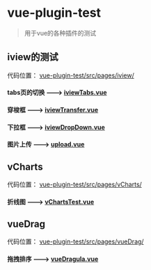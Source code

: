 # vue-plugin-test

> 用于vue的各种插件的测试

## iview的测试
代码位置： [vue-plugin-test/src/pages/iview/](./src/pages/iview)

#### tabs页的切换 ---> [iviewTabs.vue](./src/pages/iview/iviewTabs.vue)
#### 穿梭框 ---> [iviewTransfer.vue](./src/pages/iview/iviewTransfer.vue)
#### 下拉框 ---> [iviewDropDown.vue](./src/pages/iview/iviewDropDown.vue)
#### 图片上传 ---> [upload.vue](./src/pages/iview/upload.vue)





## vCharts
代码位置： [vue-plugin-test/src/pages/vCharts/](./src/pages/vCharts)

#### 折线图 ---> [vChartsTest.vue](./src/pages/vCharts/vChartsTest.vue)








## vueDrag
代码位置： [vue-plugin-test/src/pages/vueDrag/](./src/pages/vueDrag)

#### 拖拽排序 ---> [vueDragula.vue](./src/pages/vueDrag/vueDragula.vue)

